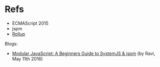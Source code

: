 # Refs

- ECMAScript 2015
- jspm
- [Rollup](http://rollupjs.org/guide/)

Blogs: 

- [Modular JavaScript: A Beginners Guide to SystemJS & jspm](https://www.sitepoint.com/modular-javascript-systemjs-jspm/) (by Ravi, May 11th 2016)

